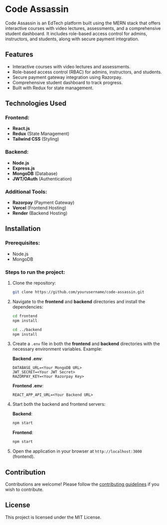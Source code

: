 # Code Assassin

Code Assassin is an EdTech platform built using the MERN stack that offers interactive courses with video lectures, assessments, and a comprehensive student dashboard. It includes role-based access control for admins, instructors, and students, along with secure payment integration.

## Features

- Interactive courses with video lectures and assessments.
- Role-based access control (RBAC) for admins, instructors, and students.
- Secure payment gateway integration using Razorpay.
- Comprehensive student dashboard to track progress.
- Built with Redux for state management.

## Technologies Used

### Frontend:
- **React.js**
- **Redux** (State Management)
- **Tailwind CSS** (Styling)

### Backend:
- **Node.js**
- **Express.js**
- **MongoDB** (Database)
- **JWT/OAuth** (Authentication)

### Additional Tools:
- **Razorpay** (Payment Gateway)
- **Vercel** (Frontend Hosting)
- **Render** (Backend Hosting)

## Installation

### Prerequisites:
- Node.js
- MongoDB

### Steps to run the project:

1. Clone the repository:

    ```bash
    git clone https://github.com/yourusername/code-assassin.git
    ```

2. Navigate to the **frontend** and **backend** directories and install the dependencies:

    ```bash
    cd frontend
    npm install

    cd ../backend
    npm install
    ```

3. Create a `.env` file in both the **frontend** and **backend** directories with the necessary environment variables. Example:

    **Backend .env**:
    ```env
    DATABASE_URL=<Your MongoDB URL>
    JWT_SECRET=<Your JWT Secret>
    RAZORPAY_KEY=<Your Razorpay Key>
    ```

    **Frontend .env**:
    ```env
    REACT_APP_API_URL=<Your Backend URL>
    ```

4. Start both the backend and frontend servers:

    **Backend**:
    ```bash
    npm start
    ```

    **Frontend**:
    ```bash
    npm start
    ```

5. Open the application in your browser at `http://localhost:3000` (frontend).

## Contribution

Contributions are welcome! Please follow the [contributing guidelines](CONTRIBUTING.md) if you wish to contribute.

## License

This project is licensed under the MIT License.
